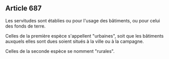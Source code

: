 Article 687
----
Les servitudes sont établies ou pour l'usage des bâtiments, ou pour celui des
fonds de terre.

Celles de la première espèce s'appellent "urbaines", soit que les bâtiments
auxquels elles sont dues soient situés à la ville ou à la campagne.

Celles de la seconde espèce se nomment "rurales".
